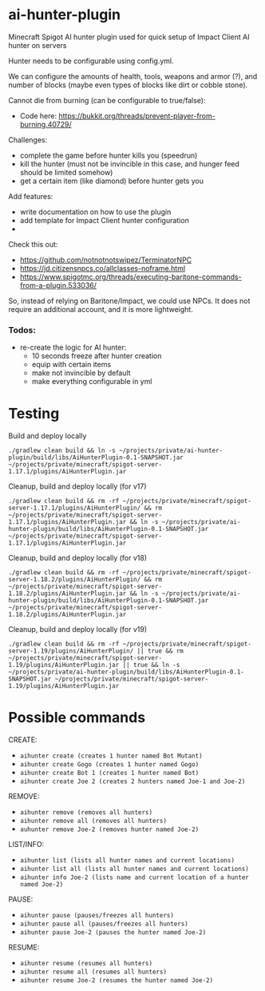# ai-hunter-plugin
Minecraft Spigot AI hunter plugin used for quick setup of Impact Client AI hunter on servers


Hunter needs to be configurable using config.yml. 

We can configure the amounts of health, tools, weapons and armor (?), and number of blocks (maybe even types of blocks like dirt or cobble stone).

Cannot die from burning (can be configurable to true/false):
- Code here: https://bukkit.org/threads/prevent-player-from-burning.40729/

Challenges: 
- complete the game before hunter kills you (speedrun)
- kill the hunter (must not be invincible in this case, and hunger feed should be limited somehow)
- get a certain item (like diamond) before hunter gets you


Add features: 
- write documentation on how to use the plugin
- add template for Impact Client hunter configuration
- 


Check this out: 
- https://github.com/notnotnotswipez/TerminatorNPC
- https://jd.citizensnpcs.co/allclasses-noframe.html
- https://www.spigotmc.org/threads/executing-baritone-commands-from-a-plugin.533036/

So, instead of relying on Baritone/Impact, we could use NPCs. It does not require an additional account, and it is more lightweight.

### Todos:
- re-create the logic for AI hunter: 
  - 10 seconds freeze after hunter creation
  - equip with certain items
  - make not invincible by default
  - make everything configurable in yml
  
 
# Testing
Build and deploy locally
```
./gradlew clean build && ln -s ~/projects/private/ai-hunter-plugin/build/libs/AiHunterPlugin-0.1-SNAPSHOT.jar ~/projects/private/minecraft/spigot-server-1.17.1/plugins/AiHunterPlugin.jar
```
 
Cleanup, build and deploy locally (for v17)
```
./gradlew clean build && rm -rf ~/projects/private/minecraft/spigot-server-1.17.1/plugins/AiHunterPlugin/ && rm ~/projects/private/minecraft/spigot-server-1.17.1/plugins/AiHunterPlugin.jar && ln -s ~/projects/private/ai-hunter-plugin/build/libs/AiHunterPlugin-0.1-SNAPSHOT.jar ~/projects/private/minecraft/spigot-server-1.17.1/plugins/AiHunterPlugin.jar
```

Cleanup, build and deploy locally (for v18)
```
./gradlew clean build && rm -rf ~/projects/private/minecraft/spigot-server-1.18.2/plugins/AiHunterPlugin/ && rm ~/projects/private/minecraft/spigot-server-1.18.2/plugins/AiHunterPlugin.jar && ln -s ~/projects/private/ai-hunter-plugin/build/libs/AiHunterPlugin-0.1-SNAPSHOT.jar ~/projects/private/minecraft/spigot-server-1.18.2/plugins/AiHunterPlugin.jar
```

Cleanup, build and deploy locally (for v19)
```
./gradlew clean build && rm -rf ~/projects/private/minecraft/spigot-server-1.19/plugins/AiHunterPlugin/ || true && rm ~/projects/private/minecraft/spigot-server-1.19/plugins/AiHunterPlugin.jar || true && ln -s ~/projects/private/ai-hunter-plugin/build/libs/AiHunterPlugin-0.1-SNAPSHOT.jar ~/projects/private/minecraft/spigot-server-1.19/plugins/AiHunterPlugin.jar
```

# Possible commands
CREATE:
- `aihunter create (creates 1 hunter named Bot Mutant)`
- `aihunter create Gogo (creates 1 hunter named Gogo)` 
- `aihunter create Bot 1 (creates 1 hunter named Bot)` 
- `aihunter create Joe 2 (creates 2 hunters named Joe-1 and Joe-2)`



REMOVE:
- `aihunter remove (removes all hunters)`
- `aihunter remove all (removes all hunters)`
- `auhunter remove Joe-2 (removes hunter named Joe-2)`


LIST/INFO:
- `aihunter list (lists all hunter names and current locations)`
- `aihunter list all (lists all hunter names and current locations)`
- `aihunter info Joe-2 (lists name and current location of a hunter named Joe-2)`


PAUSE:
- `aihunter pause (pauses/freezes all hunters)`
- `aihunter pause all (pauses/freezes all hunters)`
- `aihunter pause Joe-2 (pauses the hunter named Joe-2)`


RESUME:
- `aihunter resume (resumes all hunters)`
- `aihunter resume all (resumes all hunters)`
- `aihunter resume Joe-2 (resumes the hunter named Joe-2)`